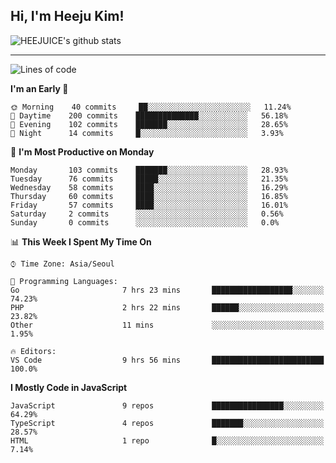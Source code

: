 ## Hi, I'm Heeju Kim!

![HEEJUICE's github stats](https://github-readme-stats.vercel.app/api?username=HEEJUICE&show_icons=true)

---
<!--START_SECTION:waka-->
![Lines of code](https://img.shields.io/badge/From%20Hello%20World%20I%27ve%20Written-9.6%20million%20lines%20of%20code-blue)

**I'm an Early 🐤** 

```text
🌞 Morning    40 commits     ██░░░░░░░░░░░░░░░░░░░░░░░   11.24% 
🌆 Daytime    200 commits    ██████████████░░░░░░░░░░░   56.18% 
🌃 Evening    102 commits    ███████░░░░░░░░░░░░░░░░░░   28.65% 
🌙 Night      14 commits     █░░░░░░░░░░░░░░░░░░░░░░░░   3.93%

```
📅 **I'm Most Productive on Monday** 

```text
Monday       103 commits    ███████░░░░░░░░░░░░░░░░░░   28.93% 
Tuesday      76 commits     █████░░░░░░░░░░░░░░░░░░░░   21.35% 
Wednesday    58 commits     ████░░░░░░░░░░░░░░░░░░░░░   16.29% 
Thursday     60 commits     ████░░░░░░░░░░░░░░░░░░░░░   16.85% 
Friday       57 commits     ████░░░░░░░░░░░░░░░░░░░░░   16.01% 
Saturday     2 commits      ░░░░░░░░░░░░░░░░░░░░░░░░░   0.56% 
Sunday       0 commits      ░░░░░░░░░░░░░░░░░░░░░░░░░   0.0%

```


📊 **This Week I Spent My Time On** 

```text
⌚︎ Time Zone: Asia/Seoul

💬 Programming Languages: 
Go                       7 hrs 23 mins       ██████████████████░░░░░░░   74.23% 
PHP                      2 hrs 22 mins       ██████░░░░░░░░░░░░░░░░░░░   23.82% 
Other                    11 mins             ░░░░░░░░░░░░░░░░░░░░░░░░░   1.95%

🔥 Editors: 
VS Code                  9 hrs 56 mins       █████████████████████████   100.0%

```

**I Mostly Code in JavaScript** 

```text
JavaScript               9 repos             ████████████████░░░░░░░░░   64.29% 
TypeScript               4 repos             ███████░░░░░░░░░░░░░░░░░░   28.57% 
HTML                     1 repo              █░░░░░░░░░░░░░░░░░░░░░░░░   7.14%

```



<!--END_SECTION:waka-->

